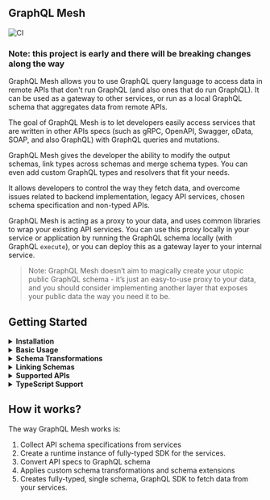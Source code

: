 ## GraphQL Mesh

![CI](https://github.com/Urigo/graphql-mesh/workflows/CI/badge.svg)

### Note: this project is early and there will be breaking changes along the way

GraphQL Mesh allows you to use GraphQL query language to access data in remote APIs that don't run GraphQL (and also ones that do run GraphQL).
It can be used as a gateway to other services, or run as a local GraphQL schema that aggregates data from remote APIs.

The goal of GraphQL Mesh is to let developers easily access services that are written in other APIs specs (such as gRPC, OpenAPI, Swagger, oData, SOAP, and also GraphQL) with GraphQL queries and mutations.

GraphQL Mesh gives the developer the ability to modify the output schemas, link types across schemas and merge schema types. You can even add custom GraphQL types and resolvers that fit your needs.

It allows developers to control the way they fetch data, and overcome issues related to backend implementation, legacy API services, chosen schema specification and non-typed APIs.

GraphQL Mesh is acting as a proxy to your data, and uses common libraries to wrap your existing API services. You can use this proxy locally in your service or application by running the GraphQL schema locally (with GraphQL `execute`), or you can deploy this as a gateway layer to your internal service.

> Note: GraphQL Mesh doesn’t aim to magically create your utopic public GraphQL schema - it’s just an easy-to-use proxy to your data, and you should consider implementing another layer that exposes your public data the way you need it to be.

## Getting Started

<details>
<summary><strong>Installation</strong></summary>
<p>

GraphQL Mesh comes in multiple packages, which you should install according to your needs.

To get started with the basics, install the following:

```
$ yarn add graphql @graphql-mesh/runtime @graphql-mesh/cli
```

</p>
</details>

<details>
<summary><strong>Basic Usage</strong></summary>
<p>

Now, create the initial GraphQL Mesh configuration file - `.meshrc.yaml`, under your project root, and fill in your sources, for example:

```yaml
sources:
  - name: Wiki
    source: https://api.apis.guru/v2/specs/wikimedia.org/1.0.0/swagger.yaml
    handler:
      name: openapi
```

> Note: If you wish to have auto-complete and documentation in the YAML config file, create `.vscode/settings.json` in your project, with the following content: `{ "yaml.schemas": { "./node_modules/@graphql-mesh/types/dist/config-schema.json": ".meshrc.yaml" }}`

Now, to test your new GraphQL API based on your API specs, you can run:

```
$ yarn graphql-mesh serve
```

This will server a GraphiQL interface with your schema, so you'll be able to test it right away, before intergrating it to your application, you can try to run a test query.

This following will fetch all page views for Wikipedia.org on the past month:

```graphql
query wikipediaMetrics {
  getMetricsPageviewsAggregateProjectAccessAgentGranularityStartEnd(
    access: ALL_ACCESS
    agent: USER
    start: "20200101"
    end: "20200226"
    project: "en.wikipedia.org"
    granularity: DAILY
  ) {
    items {
      views
    }
  }
}
```

Now that you know that your Mesh works, you can use it directly within your application:

```js
const { getMesh, parseConfig } = require('@graphql-mesh/runtime');
const { ApolloServer } = require('apollo-server');

async function test() {
  // This will load the config file from the default location (process.cwd)
  const meshConfig = await parseConfig();
  const { execute, schema, contextBuilder } = await getMesh(meshConfig);

  // Use `execute` to run a query directly and fetch data from your APIs
  const { data, errors } = await execute(/* GraphQL */ `
    query wikipediaMetrics {
      getMetricsPageviewsAggregateProjectAccessAgentGranularityStartEnd(
        access: ALL_ACCESS
        agent: USER
        start: "20200101"
        end: "20200226"
        project: "en.wikipedia.org"
        granularity: MONTHLY
      ) {
        items {
          views
        }
      }
    }
  `);

  // Or, if you wish to make this schema publicly available, expose it using any GraphQL server with the correct context, for example:
  const server = new ApolloServer({
    schema,
    context: contextBuilder
  });
}
```

</p>
</details>

<details>
<summary><strong>Schema Transformations</strong></summary>
<p>

You can add custom resolvers and custom GraphQL schema SDL, and use the API SDK to fetch the data and manipulate it. So the query above could be simplified with custom logic.

This is possible because GraphQL Mesh will make sure to expose all available services in each API in your `context` object. It's named the same as the API name, so to access the API of `Wiki` source, we can do `context.Wiki.api` and use the methods we need. It's useful when you need add custom behaviours, fields and types, and also for linking types between schemas.

To add a new simple field, that just returns the amount of views for the past month, you can wrap it as following in your GraphQL config file, and add custom resolvers file:

```yaml
sources:
  - name: Wiki
    source: https://api.apis.guru/v2/specs/wikimedia.org/1.0.0/swagger.yaml
    handler:
      name: openapi
transformations:
  - type: extend
    sdl: |
      extend type Query {
        viewsInPastMonth(project: String!): Float!
      }
additionalResolvers:
  - ./src/mesh/additional-resolvers.js
```

And implement `src/mesh/additional-resolvers.js` with code that fetches and manipulate the data:

```js
const moment = require('moment');

const resolvers = {
  Query: {
    async viewsInPastMonth(root, args, { Wiki }) {
      const {
        items
      } = await Wiki.api.getMetricsPageviewsAggregateProjectAccessAgentGranularityStartEnd(
        {
          access: 'all-access',
          agent: 'user',
          end: moment().format('YYYYMMDD'),
          start: moment()
            .startOf('month')
            .subtract(1, 'month')
            .format('YYYYMMDD'),
          project: args.project,
          granularity: 'monthly'
        }
      );

      if (!items || items.length === 0) {
        return 0;
      }

      return items[0].views;
    }
  }
};

module.exports = { resolvers };
```

Now running `graphql-mesh serve` will show you this field, and you'll be able to query for it.

And the code that fetches the data could now just do:

```graphql
query viewsInPastMonth {
  viewsInPastMonth(project: "en.wikipedia.org")
}
```

> You can find the complete example under `./examples/javascript-wiki` in this repo.

</p>
</details>

<details>
<summary><strong>Linking Schemas</strong></summary>
<p>
TODO
</p>
</details>

<details>
<summary><strong>Supported APIs</strong></summary>
<p>

The following APIs are supported/planned at the moment. You can easily add custom handlers to load and extend the schema.

| Package                      | Status    | Supported Spec                                                     |
| ---------------------------- | --------- | ------------------------------------------------------------------ |
| `@graphql-mesh/graphql`      | Available | GraphQL endpoint (schema-stitching, based on `graphql-tools-fork`) |
| `@graphql-mesh/openapi`      | Available | Swagger, OpenAPI 2/3 (based on `openapi-to-graphql`)               |
| `@graphql-mesh/json-schema`  | Available | JSON schema structure for request/response                         |
| `@graphql-mesh/postgraphile` | Available | Postgres database schema                                           |
| `@graphql-mesh/grpc`         | Available | gRPC and protobuf schemas                                          |
| `@graphql-mesh/soap`         | Available | SOAP specification                                                 |
| `@graphql-mesh/mongoose`     | Available | Mongoose schema wrapper based on `graphql-compose-mongoose`        |
| `@graphql-mesh/odata`        | WIP       | OData specification                                                |

</p>
</details>

<details>
<summary><strong>TypeScript Support</strong></summary>
<p>

### Type safety for custom resolvers

GraphQL Mesh allow API handler packages to provide TypeScript typings in order to have types support in your code.

In order to use the TypeScript support, use the CLI to generate typings file based on your unified GraphQL schema:

```
graphql-mesh typescript --output ./src/generated/mesh.ts
```

Now, you can import `Resolvers` interface from the generated file, and use it as the type for your custom resolvers. It will make sure that your parent value, arguments, context type and return value are fully compatible with the implementation. It will also provide fully typed SDK from the context:

```ts
import { Resolvers } from './generated/mesh';

export const resolvers: Resolvers = {
  // Your custom resolvers here
};
```

### Type safety for fetched data

Instead of using GraphQL operations as string with `execute` - you can use GraphQL Mesh and generate a ready-to-use TypeScript SDK to fetch your data. It will make sure to have type-safety and auto-complete for variables and returned data.

To generate this SDK, start by creating your GraphQL operations in a `.graphql` file, for example:

```graphql
query myQuery($someVar: String!) {
  getSomething(var: $someVar) {
    fieldA
    fieldB
  }
}
```

Now, use GraphQL Mesh CLI and point it to the list of your `.graphql` files, and specify the output path for the TypeScript SDK:

```
graphql-mesh generate-sdk --operations "./src/**/*.graphql" --output ./src/generated/sdk.ts
```

Now, instead of using `execute` manually, you can use the generated `getSdk` method with your a GraphQL Mesh client, and use the functions that are generated based on your operations:

```ts
import { getSdk } from './generated/sdk';
import { getMesh, parseConfig } from '@graphql-mesh/runtime';
import { ApolloServer } from 'apollo-server';

async function test() {
  // Load mesh config and get the sdkClient from it
  const meshConfig = await parseConfig();
  const { sdkRequester } = await getMesh(meshConfig);
  // Get fully-typed SDK using the Mesh client and based on your GraphQL operations
  const sdk = getSdk(sdkRequester);

  // Execute `myQuery` and get a type-safe result
  // Variables and result are typed: { data?: { getSomething: { fieldA: string, fieldB: number }, errors?: GraphQLError[] } }
  const { data, errors } = await sdk.myQuery({ someVar: 'foo' });
}
```

> You can find an example for that [here](https://github.com/Urigo/graphql-mesh/tree/master/examples/postgres-geodb#using-the-generated-sdk)

</p>
</details>

## How it works?

The way GraphQL Mesh works is:

1. Collect API schema specifications from services
2. Create a runtime instance of fully-typed SDK for the services.
3. Convert API specs to GraphQL schema
4. Applies custom schema transformations and schema extensions
5. Creates fully-typed, single schema, GraphQL SDK to fetch data from your services.
